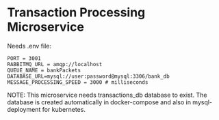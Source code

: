 # Transaction Processing Microservice

Needs .env file:
```
PORT = 3001
RABBITMQ_URL = amqp://localhost
QUEUE_NAME = bankPackets
DATABASE_URL=mysql://user:password@mysql:3306/bank_db
MESSAGE_PROCESSING_SPEED = 3000 # milliseconds
```

NOTE: This microservice needs transactions_db database to exist. The database is created automatically in docker-compose and also in mysql-deployment for kubernetes.
